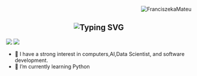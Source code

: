 <p align="right"> <img src="https://komarev.com/ghpvc/?username=FranciszekaMateu&label=Profile%20views&color=0e75b6&size=24&style=flat" alt="FranciszekaMateu" /> </p>
<h2 align="center">
<img src="https://readme-typing-svg.herokuapp.com?font=Anta&size=30&pause=1000&color=F75822&center=true&vCenter=true&random=false&width=435&lines=Hello+There!+I'mFran" alt="Typing SVG" />
</h2>

![](http://github-profile-summary-cards.vercel.app/api/cards/profile-details?username=FranciszekaMateu&theme=calm)
![](http://github-profile-summary-cards.vercel.app/api/cards/repos-per-language?username=FranciszekaMateu&theme=calm)

- 🔭 I have a strong interest in computers,AI,Data Scientist, and software development.
- 🌱 I’m currently learning Python

<!--
**FranciszekaMateu/FranciszekaMateu** is a ✨ _special_ ✨ repository because its `README.md` (this file) appears on your GitHub profile.

Here are some ideas to get you started:

- 🔭 I’m currently working on ...
- 🌱 I’m currently learning ...
- 👯 I’m looking to collaborate on ...
- 🤔 I’m looking for help with ...
- 💬 Ask me about ...
- 📫 How to reach me: ...
- 😄 Pronouns: ...
- ⚡ Fun fact: ...
-->
